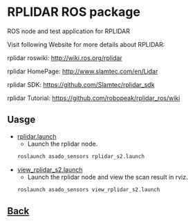 # RPLIDAR ROS package

ROS node and test application for RPLIDAR

Visit following Website for more details about RPLIDAR:

rplidar roswiki: <http://wiki.ros.org/rplidar>

rplidar HomePage: <http://www.slamtec.com/en/Lidar>

rplidar SDK: <https://github.com/Slamtec/rplidar_sdk>

rplidar Tutorial: <https://github.com/robopeak/rplidar_ros/wiki>

## Uasge
- [rplidar.launch](./launch/rplidar.launch)
   - Launch the rplidar node.
   ```bash
   roslaunch asado_sensors rplidar_s2.launch
   ```
- [view_rplidar_s2.launch](./launch/view_rplidar_s2.launch)
   - Launch the rplidar node and view the scan result in rviz.
   ```bash
   roslaunch asado_sensors view_rplidar_s2.launch
   ```

## [Back](../README.md#usage)